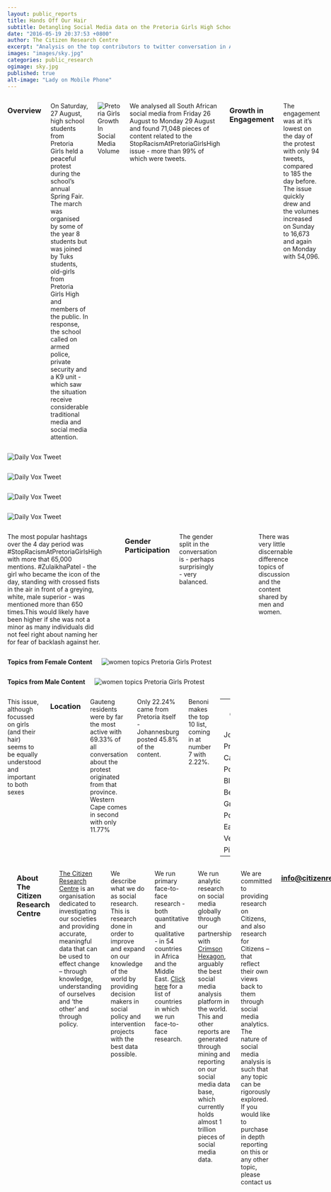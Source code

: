 ```yaml
---
layout: public_reports
title: Hands Off Our Hair
subtitle: Detangling Social Media data on the Pretoria Girls High School Protest
date: "2016-05-19 20:37:53 +0800"
author: The Citizen Research Centre
excerpt: "Analysis on the top contributors to twitter conversation in Africa"
images: "images/sky.jpg"
categories: public_research
ogimage: sky.jpg
published: true
alt-image: "Lady on Mobile Phone"
---
```

<div class="row">
	<div class='medium-2 large-2 columns'>
		<div class='spacing'></div>
	</div>
<div class='medium-8 large-8 columns'>
    <h3>Overview</h3>
<p>On Saturday, 27 August, high school students from Pretoria Girls held a peaceful protest during the school’s annual Spring Fair. The march was organised by some of the year 8 students but was joined by Tuks students, old-girls from Pretoria Girls High and members of the public. In response, the school called on armed police, private security and a K9 unit - which saw the situation receive considerable traditional media and social media attention.
</p>
<p><img src="{{site.url}}/images/blog-images/ptagirls_volume.jpg" alt="Pretoria Girls Growth In Social Media Volume"></p>
<p>We analysed all South African social media from Friday 26 August to Monday 29 August and found 71,048 pieces of content related to the StopRacismAtPretoriaGirlsHigh issue - more than 99% of which were tweets.
</p>
<h3>Growth in Engagement</h3>
<p>The engagement was at it’s lowest on the day of the protest with only 94 tweets, compared to 185 the day before. The issue quickly drew and the volumes increased on Sunday to 16,673 and again on Monday with 54,096.
</p>
<p class="centered-text"><div id="growth" style="min-width: 275px; width: 100%; margin: 0 auto"></div></p>
<p><img src="{{site.url}}/images/blog-images/sentiment.jpg" alt="Sentiment towards Pretoria Girls Protest on Social Media"></p>
<p>The sentiment on Friday was mostly neutral, with only 16% being expressly positive and 27% negative. By Monday 29 August, the sentiment had shifted quite significantly to 22% positive and 44% negative.
</p>
<h3>Most Shared Tweets</h3>
</div>
<div class='medium-2 large-2 columns'>
        <div class='spacing'></div>
    </div>
    </div>
<div class="row">
    <div class='medium-2 large-2 columns'>
        <div class='spacing'></div>
    </div>
<div class='medium-4 large-4 columns'>
    <p><img src="{{site.url}}/images/blog-images/dailyvox.jpg" alt="Daily Vox Tweet"></p>
</div>
<div class='medium-4 large-4 columns'>
    <p><img src="{{site.url}}/images/blog-images/karabo_mokgoko.jpg" alt="Daily Vox Tweet"></p>
</div>
<div class='medium-2 large-2 columns'>
	<div class='spacing'></div>
	</div>
</div>
<div class="row">
    <div class='medium-2 large-2 columns'>
        <div class='spacing'></div>
    </div>
<div class='medium-4 large-4 columns'>
    <p><img src="{{site.url}}/images/blog-images/flo_letsoaba.jpg" alt="Daily Vox Tweet"></p>
</div>
<div class='medium-4 large-4 columns'>
    <p><img src="{{site.url}}/images/blog-images/khanya_dlanga.jpg" alt="Daily Vox Tweet"></p>
</div>
<div class='medium-2 large-2 columns'>
    <div class='spacing'></div>
    </div>
</div>
<div class="row">
<div class='medium-2 large-2 columns'>
        <div class='spacing'></div>
    </div>
<div class='medium-8 large-8 columns'>
    <p>The most popular hashtags over the 4 day period was #StopRacismAtPretoriaGirlsHigh with more that 65,000 mentions. #ZulaikhaPatel - the girl who became the icon of the day, standing with crossed fists in the air in front of a greying, white, male superior - was mentioned more than 650 times.This would likely have been higher if she was not a minor as many individuals did not feel right about naming her for fear of backlash against her.
</p>
<div id="hashtag_mentions" style="width: 100%; float: left; margin: 1%;"></div>
<h3>Gender Participation</h3>
<p>The gender split in the conversation is - perhaps surprisingly - very balanced.</p>
<p class="centered-text"><div id="gender" style="width: 100%; float: left; margin: 1%;"></div></p>
<p>There was very little discernable difference topics of discussion and the content shared by men and women. 
</p>
</div>
<div class='medium-2 large-2 columns'>
        <div class='spacing'></div>
    </div>
</div>
<div class="row">
<div class='medium-2 large-2 columns'>
        <div class='spacing'></div>
    </div>
<div class='medium-4 large-4 columns'>
    <p><strong>Topics from Female Content</strong></p>
    <p><img src="{{site.url}}/images/blog-images/women_topics.jpg" alt="women topics Pretoria Girls Protest"></p>
    </div>
    <div class='medium-4 large-4 columns'>
        <p><strong>Topics from Male Content</strong></p>
    <p><img src="{{site.url}}/images/blog-images/men_topics.jpg" alt="women topics Pretoria Girls Protest"></p>
    </div>
    <div class='medium-2 large-2 columns'>
        <div class='spacing'></div>
    </div>
</div>
<div class="row">
<div class='medium-2 large-2 columns'>
        <div class='spacing'></div>
    </div>
<div class='medium-8 large-8 columns'>
    <p>This issue, although focussed on girls (and their hair) seems to be equally understood and important to both sexes</p>
    <h3>Location</h3>
    <p>Gauteng residents were by far the most active with 69.33% of all conversation about the protest originated from that province. Western Cape comes in second with only 11.77%</p><p>Only 22.24% came from Pretoria itself - Johannesburg posted 45.8% of the content.</p><p>Benoni makes the top 10 list, coming in at number 7 with 2.22%.</p>
    <table>
  <tr>
    <th>City or Town</th>
    <th>% of Total Mentions</th>
    <th>Number of Mentions</th>
  </tr>
  <tr>
    <td>Johannesburg</td>
    <td>45.80%</td>
    <td>20985</td>
  </tr>
  <tr>
    <td>Pretoria</td>
    <td>22.24%</td>
    <td>10192</td>
  </tr>
  <tr>
    <td>Cape Town</td>
    <td>11.23%</td>
    <td>5146</td>
  </tr>
  <tr>
    <td>Port Elizabeth</td>
    <td>3.09%</td>
    <td>1416</td>
  </tr>
  <tr>
    <td>Bloemfontein</td>
    <td>2.25%</td>
    <td>1033</td>
  </tr>
  <tr>
    <td>Benoni</td>
    <td>2.22%</td>
    <td>1019</td>
  </tr>
  <tr>
    <td>Grahamstown</td>
    <td>1.10%</td>
    <td>506</td>
  </tr>
  <tr>
    <td>Polokwane</td>
    <td>1.07%</td>
    <td>490</td>
  </tr>
  <tr>
    <td>East London</td>
    <td>0.82%</td>
    <td>377</td>
  </tr>
  <tr>
    <td>Vereeniging</td>
    <td>0.81%</td>
    <td>370</td>
  </tr>
  <tr>
    <td>Pietermaritzburg</td>
    <td>0.63%</td>
    <td>288</td>
  </tr>
</table>
    </div>
    <div class='medium-2 large-2 columns'>
        <div class='spacing'></div>
    </div>
</div>
<div class="row">
<div class='medium-2 large-2 columns'>
        <div class='spacing'></div>
    </div>
<div class='medium-8 large-8 columns'>
<div class='spacing'></div>
<h3>About The Citizen Research Centre</h3>
<p><a href="{{site.url}}" target="_blank">The Citizen Research Centre</a> is an organisation dedicated to investigating our societies and providing accurate, meaningful data that can be used to effect change – through knowledge, understanding of ourselves and ‘the other’ and through policy.</p><p>
We describe what we do as social research. This is research done in order to improve and expand on our knowledge of the world by providing decision makers in social policy and intervention projects with the best data possible.</p><p>
We run primary face-to-face research - both quantitative and qualitative - in 54 countries in Africa and the Middle East. <a href="where-we-work.html" target="_blank">Click here</a> for a list of countries in which we run face-to-face research.</p><p>
We run analytic research on social media globally through our partnership with <a href="http://www.crimsonhexagon.com/" target="_blank">Crimson Hexagon</a>, arguably the best social media analysis platform in the world. This and other reports are generated through mining and reporting on our social media data base, which currently holds almost 1 trillion pieces of social media data.</p><p>
We are committed to providing research on Citizens, and also research for Citizens – that reflect their own views back to them through social media analytics.
The nature of social media analysis is such that any topic can be rigorously explored.  If you would like to purchase in depth reporting on this or any other topic, please contact us</p>  <h3 style="text-align: center;"><a href="mailto:info@citizenresearchcentre.org">info@citizenresearchcentre.org</a></h3>
</div>
<div class='medium-2 large-2 columns'>
    <div class='spacing'></div>
    </div>
</div>

<script>
$(function () {
    $('#growth').highcharts({

        chart: {
            type: 'column'
        },

        title: {
            text: 'Growth in Relevant Mentions'
        },

        xAxis: {
            categories: ['26th August', '27th August', '28th August', '29th August']
        },

        yAxis: {
            allowDecimals: false,
            min: 0,
            title: {
                text: 'Total Volume'
            }
        },

        tooltip: {
            formatter: function () {
                return '<b>' + this.x + '</b><br/>' +
                    this.series.name + ': ' + this.y + '<br/>'
            }
        },

        series: [{
            name: 'Mentions',
            data: [185, 94, 16673, 54096],
        }]
    });
});
</script>
<script>
$(function () {
    $('#hashtag_mentions').highcharts({
        chart: {
            type: 'bar'
        },
        title: {
            text: 'Hashtag Mentions'
        },
        subtitle: {
            text: 'Source: <a href="http://www.crimsonhexagon.com/">Crimson Hexagon</a>'
        },
        xAxis: {
            categories: ['#StopRacismAtPretoriaGirlsHigh', '#PretoriaGirlsHigh', '#ZulaikhaPatel', '#FeesMustFall', '#VK', '#RacismMustFall', '#Biko', '#Mbokodo', '#SABCSNews', '#PTAGirlsHigh'],
            title: {
                text: null
            }
        },
        yAxis: {
            min: 0,
            title: {
                text: 'Mentions',
                align: 'high'
            },
            labels: {
                overflow: 'justify'
            }
        },
        tooltip: {
            valueSuffix: ' mentions'
        },
        plotOptions: {
            bar: {
                dataLabels: {
                    enabled: true
                }
            }
        },
        credits: {
            enabled: false
        },
        series: [{
            name: 'Mentions',
            data: [65000, 4700, 650, 500, 370, 350, 270, 200, 160, 140]
        }]
    });
});
</script>
<script>
  $(function () {
    $('#gender').highcharts({
        chart: {
            plotBackgroundColor: null,
            plotBorderWidth: null,
            plotShadow: false,
            type: 'pie'
        },
        title: {
            text: 'Gender Participation'
        },
        tooltip: {
            pointFormat: '{series.name}: <b>{point.percentage:.2f}%</b>'
        },
        plotOptions: {
            pie: {
                allowPointSelect: true,
                cursor: 'pointer',
                dataLabels: {
                    enabled: true,
                    format: '<b>{point.name}</b>: {point.percentage:.1f} %',
                    style: {
                        color: (Highcharts.theme && Highcharts.theme.contrastTextColor) || 'black'
                    }
                }
            }
        },
        series: [{
            name: 'Gender',
            colorByPoint: true,
            data: [{
                color: '#F9A61C',
                name: 'Male',
                y: 43
            }, {
                color: '#333333',
                name: 'Female',
                y: 57,
                sliced: true,
                selected: true
            }]
        }]
    });
});
  </script>

